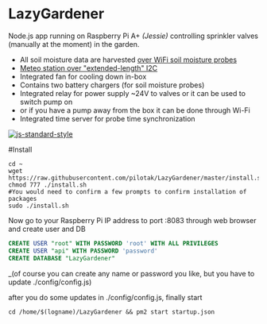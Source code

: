 LazyGardener
==========
Node.js app running on Raspberry Pi A+ _(Jessie)_ controlling sprinkler valves (manually at the moment) in the garden.

* All soil moisture data are harvested [over WiFi soil moisture probes](../../../LazyGardener-probes)
* [Meteo station over "extended-length" I2C](../../../LazyGardener-meteo)
* Integrated fan for cooling down in-box
* Contains two battery chargers (for soil moisture probes)
* Integrated relay for power supply ~24V to valves or it can be used to switch pump on
* or if you have a pump away from the box it can be done through Wi-Fi
* Integrated time server for probe time synchronization

[![js-standard-style](https://cdn.rawgit.com/feross/standard/master/badge.svg)](https://github.com/feross/standard)

#Install
```Shell
cd ~
wget https://raw.githubusercontent.com/pilotak/LazyGardener/master/install.sh
chmod 777 ./install.sh
#You would need to confirm a few prompts to confirm installation of packages
sudo ./install.sh 
```
Now go to your Raspberry Pi IP address to port :8083 through web browser and create user and DB
```SQL
CREATE USER "root" WITH PASSWORD 'root' WITH ALL PRIVILEGES
CREATE USER "api" WITH PASSWORD 'password'
CREATE DATABASE "LazyGardener"
```
_(of course you can create any name or password you like, but you have to update ./config/config.js)

after you do some updates in ./config/config.js, finally start
```Shell
cd /home/$(logname)/LazyGardener && pm2 start startup.json
```
